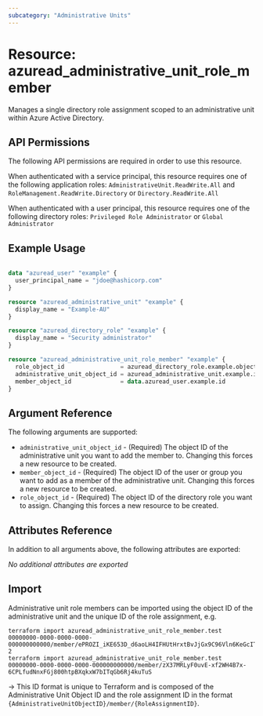 ```yaml
---
subcategory: "Administrative Units"
---
```


# Resource: azuread_administrative_unit_role_member

Manages a single directory role assignment scoped to an administrative unit within Azure Active Directory.

## API Permissions

The following API permissions are required in order to use this resource.

When authenticated with a service principal, this resource requires one of the following application roles: `AdministrativeUnit.ReadWrite.All` and `RoleManagement.ReadWrite.Directory` or `Directory.ReadWrite.All`

When authenticated with a user principal, this resource requires one of the following directory roles: `Privileged Role Administrator` or `Global Administrator`

## Example Usage

```terraform

data "azuread_user" "example" {
  user_principal_name = "jdoe@hashicorp.com"
}

resource "azuread_administrative_unit" "example" {
  display_name = "Example-AU"
}

resource "azuread_directory_role" "example" {
  display_name = "Security administrator"
}

resource "azuread_administrative_unit_role_member" "example" {
  role_object_id                = azuread_directory_role.example.object_id
  administrative_unit_object_id = azuread_administrative_unit.example.id
  member_object_id              = data.azuread_user.example.id
}
```

## Argument Reference

The following arguments are supported:

* `administrative_unit_object_id` - (Required) The object ID of the administrative unit you want to add the member to. Changing this forces a new resource to be created.
* `member_object_id` - (Required) The object ID of the user or group you want to add as a member of the administrative unit. Changing this forces a new resource to be created.
* `role_object_id` - (Required) The object ID of the directory role you want to assign. Changing this forces a new resource to be created.

## Attributes Reference

In addition to all arguments above, the following attributes are exported:

*No additional attributes are exported*

## Import

Administrative unit role members can be imported using the object ID of the administrative unit and the unique ID of the role assignment, e.g.

```shell
terraform import azuread_administrative_unit_role_member.test 00000000-0000-0000-0000-000000000000/member/ePROZI_iKE653D_d6aoLH4IFHUtHrxtBvJjGx9C96Vln6KeGcIToSI0VIiz_1qpS-2
terraform import azuread_administrative_unit_role_member.test 00000000-0000-0000-0000-000000000000/member/zX37MRLyF0uvE-xf2WH4B7x-6CPLfudNnxFGj800htpBXqkxW7bITqGb6Rj4kuTuS
```

-> This ID format is unique to Terraform and is composed of the Administrative Unit Object ID and the role assignment ID in the format `{AdministrativeUnitObjectID}/member/{RoleAssignmentID}`.
